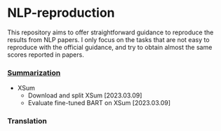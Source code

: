 # NLP-reproduction
This repository aims to offer straightforward guidance to reproduce the results from 
NLP papers. I only focus on the tasks that are not easy to reproduce with the official 
guidance, and try to obtain almost the same scores reported in papers. 

### [Summarization](summarization/README.md)
* XSum
  * Download and split XSum [2023.03.09]
  * Evaluate fine-tuned BART on XSum [2023.03.09]


### Translation
